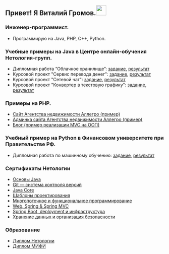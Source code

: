 <h2 align="left">Привет! Я Виталий Громов.<img src="https://github.com/blackcater/blackcater/raw/main/images/Hi.gif" height="32"/></h2>

### Инженер-программист.
  - Программирую на Java, PHP, C++, Python.

### Учебные примеры на Java в Центре онлайн-обучения Нетология-групп.
  * Дипломная работа “Облачное хранилище”: [задание](https://github.com/netology-code/jd-homeworks/blob/master/diploma/cloudservice.md), [результат](https://github.com/qxPepper/My_Diploma.git)
  * Курсовой проект "Сервис перевода денег": [задание](https://github.com/netology-code/jd-homeworks/blob/master/diploma/moneytransferservice.md), [результат](https://github.com/qxPepper/Homework-jclo-coursework.git)
  * Курсовой проект "Сетевой чат": [задание](https://github.com/netology-code/jd-homeworks/blob/master/diploma/networkchat.md), [результат](https://github.com/qxPepper/Homework-adv-coursework.git)
  * Курсовой проект "Конвертер в текстовую графику": [задание](https://github.com/netology-code/java-diplom), [результат](https://github.com/qxPepper/Homework-15-javabasicsdiploma)

### Примеры на PHP.
 * [Сайт Агентства недвижимости Аллегро (пример)](http://allegro-real.ru?gorod=Kaliningrad&chey=cfe26a9efb0e689b7a91af66a90791d5)
 * [Админка сайта Агентства недвижимости Аллегро (пример)](http://allegro-real.ru/adminka/admi.php?city=Konigsberg&whose=162e31afc5ade88a04d3f428e97e8f46)
 * [Блог (пример реализации MVC на ООП)](http://allegro-real.ru/blog)

### Учебный пример на Python в Финансовом университете при Правительстве РФ.
  * Дипломная работа по машинному обучению: [задание](https://github.com/qxPepper/Machine_Learning/blob/master/Мodule_5_practice_3.pdf), [результат](https://github.com/qxPepper/Machine_Learning/blob/master/Diploma_in_Machine_Learning.pdf)

  
### Сертификаты Нетологии
 * [Основы Java](https://github.com/qxPepper/qxPepper/blob/main/certificate_java.pdf)
 * [Git — система контроля версий](https://github.com/qxPepper/qxPepper/blob/main/certificate_git.pdf)
 * [Java Core](https://github.com/qxPepper/qxPepper/blob/main/certificate_javacore.pdf)
 * [Шаблоны проектирования](https://github.com/qxPepper/qxPepper/blob/main/certificate_jpat.pdf)
 * [Многопоточное и функциональное программирование](https://github.com/qxPepper/qxPepper/blob/main/certificate_jadv.pdf)
 * [Web, Spring & Spring MVC](https://github.com/qxPepper/qxPepper/blob/main/certificate_jspr.pdf)
 * [Spring Boot, deployment и инфраструктура](https://github.com/qxPepper/qxPepper/blob/main/certificate_jclo.pdf)
 * [Хранение данных и организация безопасности](https://github.com/qxPepper/qxPepper/blob/main/certificate_jdata.pdf)
  
 ### Образование
 * [Диплом Нетологии](https://github.com/qxPepper/qxPepper/blob/main/netology_diploma.jpg)
 * [Диплом МИФИ](https://github.com/qxPepper/qxPepper/blob/main/diploma_mifi.jpg)
 

<!--
**qxPepper/qxPepper** is a ✨ _special_ ✨ repository because its `README.md` (this file) appears on your GitHub profile.

Here are some ideas to get you started:

- 🔭 I’m currently working on ...
- 🌱 I’m currently learning ...
- 👯 I’m looking to collaborate on ...
- 🤔 I’m looking for help with ...
- 💬 Ask me about ...
- 📫 How to reach me: ...
- 😄 Pronouns: ...
- ⚡ Fun fact: ...
-->
